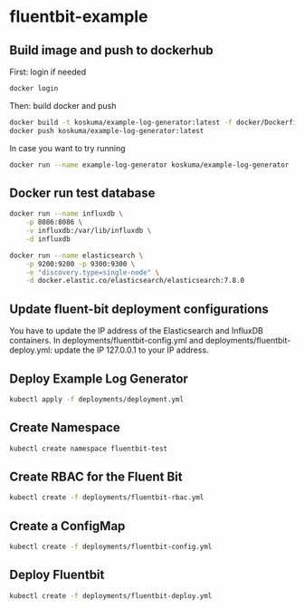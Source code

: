 # fluentbit-example

## Build image and push to dockerhub
First: login if needed
```sh
docker login
```

Then: build docker and push
```sh
docker build -t koskuma/example-log-generator:latest -f docker/Dockerfile .
docker push koskuma/example-log-generator:latest
```

In case you want to try running
```sh
docker run --name example-log-generator koskuma/example-log-generator
```

## Docker run test database
```sh
docker run --name influxdb \
    -p 8086:8086 \
    -v influxdb:/var/lib/influxdb \
    -d influxdb
```

```sh
docker run --name elasticsearch \
    -p 9200:9200 -p 9300:9300 \
    -e "discovery.type=single-node" \
    -d docker.elastic.co/elasticsearch/elasticsearch:7.8.0
```

## Update fluent-bit deployment configurations
You have to update the IP address of the Elasticsearch and InfluxDB containers. 
In deployments/fluentbit-config.yml and deployments/fluentbit-deploy.yml: update the IP 127.0.0.1 to your IP address.
## Deploy Example Log Generator
```sh
kubectl apply -f deployments/deployment.yml
```

## Create Namespace
```sh
kubectl create namespace fluentbit-test
```

## Create RBAC for the Fluent Bit
```sh
kubectl create -f deployments/fluentbit-rbac.yml
```

## Create a ConfigMap
```sh
kubectl create -f deployments/fluentbit-config.yml
```

## Deploy Fluentbit
```sh
kubectl create -f deployments/fluentbit-deploy.yml
```
